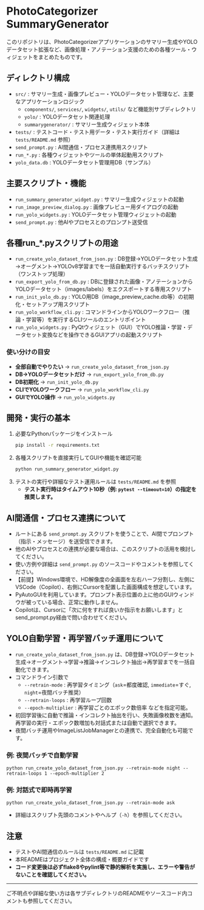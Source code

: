 # PhotoCategorizer SummaryGenerator

このリポジトリは、PhotoCategorizerアプリケーションのサマリー生成やYOLOデータセット拡張など、画像処理・アノテーション支援のための各種ツール・ウィジェットをまとめたものです。

## ディレクトリ構成

- `src/` : サマリー生成・画像プレビュー・YOLOデータセット管理など、主要なアプリケーションロジック
  - `components/`, `services/`, `widgets/`, `utils/` など機能別サブディレクトリ
  - `yolo/` : YOLOデータセット関連処理
  - `summarygenerator/` : サマリー生成ウィジェット本体
- `tests/` : テストコード・テスト用データ・テスト実行ガイド（詳細は `tests/README.md` 参照）
- `send_prompt.py` : AI間通信・プロセス連携用スクリプト
- `run_*.py` : 各種ウィジェットやツールの単体起動用スクリプト
- `yolo_data.db` : YOLOデータセット管理用DB（サンプル）

## 主要スクリプト・機能

- `run_summary_generator_widget.py` : サマリー生成ウィジェットの起動
- `run_image_preview_dialog.py` : 画像プレビュー用ダイアログの起動
- `run_yolo_widgets.py` : YOLOデータセット管理ウィジェットの起動
- `send_prompt.py` : 他AIやプロセスとのプロンプト送受信

## 各種run_*.pyスクリプトの用途

- `run_create_yolo_dataset_from_json.py` : DB登録→YOLOデータセット生成→オーグメント→YOLOv8学習までを一括自動実行するバッチスクリプト（ワンストップ処理）
- `run_export_yolo_from_db.py` : DBに登録された画像・アノテーションからYOLOデータセット（images/labels）をエクスポートする専用スクリプト
- `run_init_yolo_db.py` : YOLO用DB（image_preview_cache.db等）の初期化・セットアップ用スクリプト
- `run_yolo_workflow_cli.py` : コマンドラインからYOLOワークフロー（推論・学習等）を実行するCLIツールのエントリポイント
- `run_yolo_widgets.py` : PyQtウィジェット（GUI）でYOLO推論・学習・データセット変換などを操作できるGUIアプリの起動スクリプト

### 使い分けの目安
- **全部自動でやりたい** → `run_create_yolo_dataset_from_json.py`
- **DB→YOLOデータセットだけ** → `run_export_yolo_from_db.py`
- **DB初期化** → `run_init_yolo_db.py`
- **CLIでYOLOワークフロー** → `run_yolo_workflow_cli.py`
- **GUIでYOLO操作** → `run_yolo_widgets.py`

## 開発・実行の基本

1. 必要なPythonパッケージをインストール
   ```bash
   pip install -r requirements.txt
   ```
2. 各種スクリプトを直接実行してGUIや機能を確認可能
   ```bash
   python run_summary_generator_widget.py
   ```
3. テストの実行や詳細なテスト運用ルールは `tests/README.md` を参照
   - **テスト実行時はタイムアウト10秒（例: `pytest --timeout=10`）の指定を推奨します。**

## AI間通信・プロセス連携について

- ルートにある `send_prompt.py` スクリプトを使うことで、AI間でプロンプト（指示・メッセージ）を送受信できます。
- 他のAIやプロセスとの連携が必要な場合は、このスクリプトの活用を検討してください。
- 使い方例や詳細は `send_prompt.py` のソースコードやコメントを参照してください。
- 【前提】Windows環境で、HD解像度の全画面を左右ハーフ分割し、左側にVSCode（Copilot）、右側にCursorを配置した画面構成を想定しています。
- PyAutoGUIを利用しています。プロンプト表示位置の上に他のGUIウィンドウが被っている場合、正常に動作しません。
- Copilotは、Cursorに「次に何をすれば良いか指示をお願いします」とsend_prompt.py経由で問い合わせてください。

## YOLO自動学習・再学習バッチ運用について

- `run_create_yolo_dataset_from_json.py` は、DB登録→YOLOデータセット生成→オーグメント→学習→推論→インコレクト抽出→再学習までを一括自動化できます。
- コマンドライン引数で
    - `--retrain-mode` : 再学習タイミング（`ask`=都度確認, `immediate`=すぐ, `night`=夜間バッチ推奨）
    - `--retrain-loops` : 再学習ループ回数
    - `--epoch-multiplier` : 再学習ごとのエポック数倍率
  などを指定可能。
- 初回学習後に自動で推論・インコレクト抽出を行い、失敗画像枚数を通知。再学習の実行・エポック数増加も対話式または自動で選択できます。
- 夜間バッチ運用やImageListJobManagerとの連携で、完全自動化も可能です。

### 例: 夜間バッチで自動学習
```pwsh
python run_create_yolo_dataset_from_json.py --retrain-mode night --retrain-loops 1 --epoch-multiplier 2
```

### 例: 対話式で即時再学習
```pwsh
python run_create_yolo_dataset_from_json.py --retrain-mode ask
```

- 詳細はスクリプト先頭のコメントやヘルプ（`-h`）を参照してください。

## 注意
- テストやAI間通信のルールは `tests/README.md` に記載
- 本READMEはプロジェクト全体の構成・概要ガイドです
- **コード変更後は必ずflake8やpylint等で静的解析を実施し、エラーや警告がないことを確認してください。**

---

ご不明点や詳細な使い方は各サブディレクトリのREADMEやソースコード内コメントも参照してください。